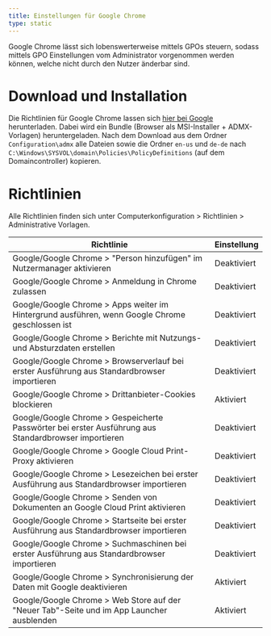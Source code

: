 ```yaml
---
title: Einstellungen für Google Chrome
type: static
---
```


Google Chrome lässt sich lobenswerterweise mittels GPOs steuern, sodass mittels GPO Einstellungen vom Administrator vorgenommen werden können, welche nicht durch den Nutzer änderbar sind.

<!--more-->

# Download und Installation

Die Richtlinien für Google Chrome lassen sich [hier bei Google](https://cloud.google.com/chrome-enterprise/browser/download/) herunterladen. Dabei wird ein Bundle (Browser als MSI-Installer + ADMX-Vorlagen) heruntergeladen. Nach dem Download aus dem Ordner `Configuration\admx` alle Dateien sowie die Ordner `en-us` und `de-de` nach `C:\Windows\SYSVOL\domain\Policies\PolicyDefinitions` (auf dem Domaincontroller) kopieren.

# Richtlinien

Alle Richtlinien finden sich unter Computerkonfiguration > Richtlinien > Administrative Vorlagen.

| Richtlinie | Einstellung |
|---|---|
| Google/Google Chrome > "Person hinzufügen" im Nutzermanager aktivieren | Deaktiviert |
| Google/Google Chrome > Anmeldung in Chrome zulassen | Deaktiviert |
| Google/Google Chrome > Apps weiter im Hintergrund ausführen, wenn Google Chrome geschlossen ist | Deaktiviert |
| Google/Google Chrome > Berichte mit Nutzungs- und Absturzdaten erstellen | Deaktiviert |
| Google/Google Chrome > Browserverlauf bei erster Ausführung aus Standardbrowser importieren | Deaktiviert |
| Google/Google Chrome > Drittanbieter-Cookies blockieren | Aktiviert |
| Google/Google Chrome > Gespeicherte Passwörter bei erster Ausführung aus Standardbrowser importieren | Deaktiviert |
| Google/Google Chrome > Google Cloud Print-Proxy aktivieren | Deaktiviert |
| Google/Google Chrome > Lesezeichen bei erster Ausführung aus Standardbrowser importieren | Deaktiviert |
| Google/Google Chrome > Senden von Dokumenten an Google Cloud Print aktivieren | Deaktiviert |
| Google/Google Chrome > Startseite bei erster Ausführung aus Standardbrowser importieren | Deaktiviert |
| Google/Google Chrome > Suchmaschinen bei erster Ausführung aus Standardbrowser importieren | Deaktiviert |
| Google/Google Chrome > Synchronisierung der Daten mit Google deaktivieren | Aktiviert |
| Google/Google Chrome > Web Store auf der "Neuer Tab"-Seite und im App Launcher ausblenden | Aktiviert |
